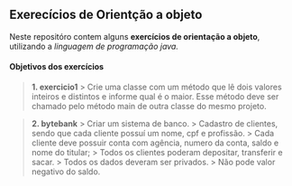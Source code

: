 ## Exerecícios de Orientção a objeto

Neste repositóro contem alguns **exercícios de orientação a objeto**, utilizando a *linguagem de programação java.*


#### Objetivos dos exercícios

>**1. exercicio1**
    > Crie uma classe com um método que lê dois valores inteiros e distintos e informe qual é o maior. Esse método deve ser chamado pelo método main de outra classe do mesmo projeto.

>**2. bytebank**
    > Criar um sistema de banco.
    > Cadastro de clientes, sendo que cada cliente possuí um nome, cpf e profissão.
    > Cada cliente deve possuir conta com agência, numero da conta, saldo e nome do titular;
    > Todos os clientes poderam depositar, transferir e sacar.
    > Todos os dados deveram ser privados.
    > Não pode valor negativo do saldo.